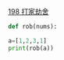 [198 打家劫舍](https://leetcode-cn.com/problems/house-robber/)
```python
def rob(nums):

a=[1,2,3,1]
print(rob(a))
```